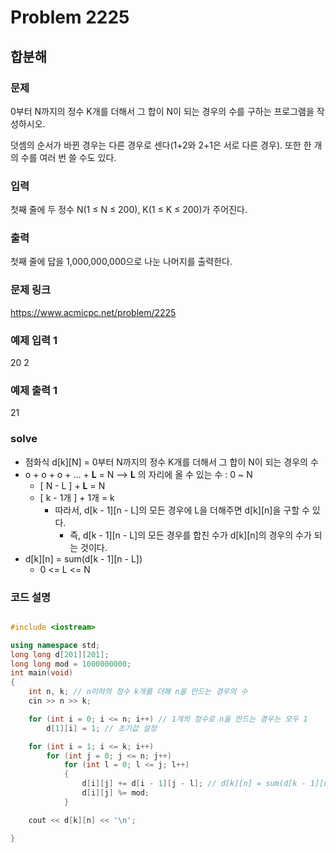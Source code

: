 # Problem 2225

## 합분해

### 문제
0부터 N까지의 정수 K개를 더해서 그 합이 N이 되는 경우의 수를 구하는 프로그램을 작성하시오.

덧셈의 순서가 바뀐 경우는 다른 경우로 센다(1+2와 2+1은 서로 다른 경우). 또한 한 개의 수를 여러 번 쓸 수도 있다.

### 입력
첫째 줄에 두 정수 N(1 ≤ N ≤ 200), K(1 ≤ K ≤ 200)가 주어진다.

### 출력
첫째 줄에 답을 1,000,000,000으로 나눈 나머지를 출력한다.

### 문제 링크
<https://www.acmicpc.net/problem/2225>

### 예제 입력 1
20 2

### 예제 출력 1
21

### solve
- 점화식 d[k][N] = 0부터 N까지의 정수 K개를 더해서 그 합이 N이 되는 경우의 수
- o + o + o + ... + **L** = N  --> **L** 의 자리에 올 수 있는 수 : 0 ~ N
	- [ N - L ] + **L** = N
	- [ k - 1개 ] + 1개 = k
	  	- 따라서, d[k - 1][n - L]의 모든 경우에 L을 더해주면 d[k][n]을 구할 수 있다.
			- 즉, d[k - 1][n - L]의 모든 경우를 합친 수가 d[k][n]의 경우의 수가 되는 것이다.
- d[k][n] = sum(d[k - 1][n - L])
	- 0 <= L <= N


### 코드 설명
```C++

#include <iostream>

using namespace std;
long long d[201][201];
long long mod = 1000000000;
int main(void)
{
	int n, k; // n이하의 정수 k개를 더해 n을 만드는 경우의 수
	cin >> n >> k;

	for (int i = 0; i <= n; i++) // 1개의 정수로 n을 만드는 경우는 모두 1
		d[1][i] = 1; // 초기값 설정

	for (int i = 1; i <= k; i++)
		for (int j = 0; j <= n; j++)
			for (int l = 0; l <= j; l++)
			{
				d[i][j] += d[i - 1][j - l]; // d[k][n] = sum(d[k - 1][n - L])
				d[i][j] %= mod;
			}

	cout << d[k][n] << '\n';

}

```
